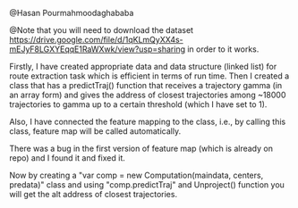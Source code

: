 @Hasan Pourmahmoodaghababa

@Note that you will need to download the dataset 
https://drive.google.com/file/d/1qKLmQyXX4s-mEJyF8LGXYEqqE1RaWXwk/view?usp=sharing 
in order to it works.

Firstly, I have created appropriate data and data structure (linked list) for route extraction task which is efficient in terms of run time. Then I created a class that has a predictTraj() function that receives a trajectory gamma (in an array form) and gives the address of closest trajectories among ~18000 trajectories to gamma up to a certain threshold (which I have set to 1). 

Also, I have connected the feature mapping to the class, i.e., by calling this class, feature map will be called automatically. 

There was a bug in the first version of feature map (which is already on repo) and I found it and fixed it. 

Now by creating a "var comp = new Computation(maindata, centers, predata)" class and using "comp.predictTraj"  and Unproject() function you will get the alt address of closest trajectories.
